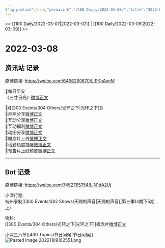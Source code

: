 ```yaml
---
{"dg-publish":true,"permalink":"/100 Daily/2022-03-08/","title":"2022-03-08","created":"2022-11-09T02:43:18.000+08:00","updated":"2023-01-09T19:21:43.666+08:00"}
---
```



<< [[100 Daily/2022-03-07\|2022-03-07]] | [[100 Daily/2022-03-09\|2022-03-09]] >>

# 2022-03-08

## 资讯站 记录

原博链接: https://weibo.com/6466290670/LiPKhAxnM

🌟每日早安  
《三寸日光》[微博正文](https://m.weibo.cn/6466290670/4744656431351304)

🌟《[[300 Events/304 Others/光环之下\|光环之下]]》  
🌱帅照分享[微博正文](https://m.weibo.cn/6466290670/4744749556960738)  
🌱互动分享[微博正文](https://m.weibo.cn/6466290670/4744764408204193)  
🌱互动福利[微博正文](https://m.weibo.cn/6466290670/4744826920633177)  
🌱动图分享[微博正文](https://m.weibo.cn/6466290670/4744827754778263)  
🌱概念片上线[微博正文](https://m.weibo.cn/6466290670/4744702383096393)  
🌱话题热度提醒[微博正文](https://m.weibo.cn/6466290670/4744722973722709)  
🌱预告片上线预告[微博正文](https://m.weibo.cn/6466290670/4744799233507434)

---
## Bot 记录

原博链接: https://weibo.com/7452765754/LiN1dA2Uj

小深行程:  
杭州录制[[300 Events/302 Shows/天赐的声音\|天赐的声音]]第三季(4期下5期上)

物料:  
[[300 Events/304 Others/光环之下\|光环之下]]概念片[微博正文](https://weibo.com/detail/4744701288382906)

小深三八节[[400 Topics/节日问候\|节日问候]]  
![Pasted image 20221109162551.png](/img/user/Attachments/Pasted%20image%2020221109162551.png)
